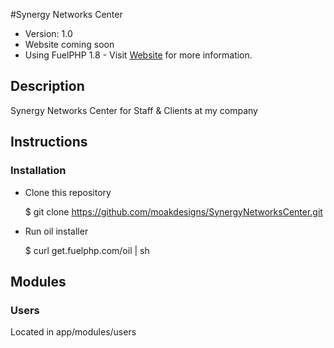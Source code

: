 #Synergy Networks Center

* Version: 1.0
* Website coming soon
* Using FuelPHP 1.8 - Visit [Website](http://fuelphp.com/) for more information.


## Description

Synergy Networks Center for Staff & Clients at my company

## Instructions

### Installation

- Clone this repository

    $ git clone https://github.com/moakdesigns/SynergyNetworksCenter.git

- Run oil installer

    $ curl get.fuelphp.com/oil | sh

## Modules

### Users

Located in app/modules/users